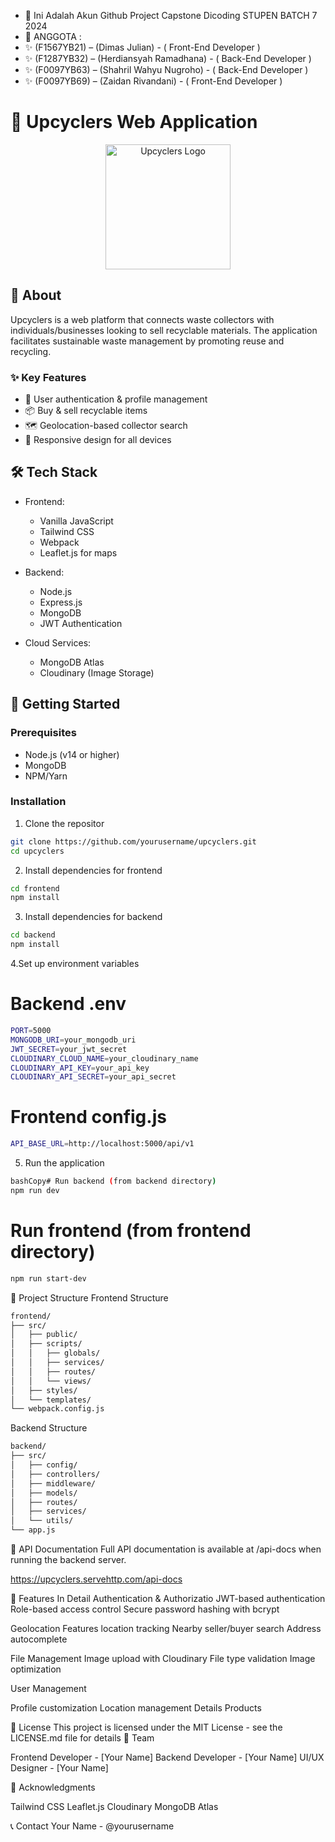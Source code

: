- 👋 Ini Adalah Akun Github Project Capstone Dicoding STUPEN BATCH 7 2024
- 👀 ANGGOTA :
- ✨ (F1567YB21) – (Dimas Julian) - ( Front-End Developer )
- ✨ (F1287YB32) – (Herdiansyah Ramadhana) - ( Back-End Developer )
- ✨ (F0097YB63) – (Shahril Wahyu Nugroho) - ( Back-End Developer )
- ✨ (F0097YB69) – (Zaidan Rivandani) - ( Front-End Developer )

# 🌱 Upcyclers Web Application

<p align="center">
 <img src="public/images/logo.png" alt="Upcyclers Logo" width="200"/>
</p>

## 📖 About
Upcyclers is a web platform that connects waste collectors with individuals/businesses looking to sell recyclable materials. The application facilitates sustainable waste management by promoting reuse and recycling.

### ✨ Key Features
- 🔐 User authentication & profile management
- 📦 Buy & sell recyclable items
- 🗺️ Geolocation-based collector search
- 📱 Responsive design for all devices

## 🛠️ Tech Stack
- Frontend:
  - Vanilla JavaScript
  - Tailwind CSS
  - Webpack
  - Leaflet.js for maps
 
- Backend:
  - Node.js
  - Express.js
  - MongoDB
  - JWT Authentication
 
- Cloud Services:
  - MongoDB Atlas
  - Cloudinary (Image Storage)

## 🚀 Getting Started

### Prerequisites
- Node.js (v14 or higher)
- MongoDB
- NPM/Yarn

### Installation

1. Clone the repositor
```bash
git clone https://github.com/yourusername/upcyclers.git
cd upcyclers
```
2. Install dependencies for frontend
```bash
cd frontend
npm install
```

3. Install dependencies for backend
```bash
cd backend
npm install
```

4.Set up environment variables

# Backend .env
```bash
PORT=5000
MONGODB_URI=your_mongodb_uri
JWT_SECRET=your_jwt_secret
CLOUDINARY_CLOUD_NAME=your_cloudinary_name
CLOUDINARY_API_KEY=your_api_key
CLOUDINARY_API_SECRET=your_api_secret
```

# Frontend config.js
```bash
API_BASE_URL=http://localhost:5000/api/v1
```
5. Run the application
```bash
bashCopy# Run backend (from backend directory)
npm run dev
```

# Run frontend (from frontend directory)
```bash
npm run start-dev
```

📁 Project Structure
Frontend Structure
```bash
frontend/
├── src/
│   ├── public/
│   ├── scripts/
│   │   ├── globals/
│   │   ├── services/
│   │   ├── routes/
│   │   └── views/
│   ├── styles/
│   └── templates/
└── webpack.config.js
```
Backend Structure
```bash
backend/
├── src/
│   ├── config/
│   ├── controllers/
│   ├── middleware/
│   ├── models/
│   ├── routes/
│   ├── services/
│   └── utils/
└── app.js
```
🔑 API Documentation
Full API documentation is available at /api-docs when running the backend server.

https://upcyclers.servehttp.com/api-docs

🎯 Features In Detail
Authentication & Authorizatio
JWT-based authentication
Role-based access control
Secure password hashing with bcrypt

Geolocation Features
location tracking
Nearby seller/buyer search
Address autocomplete

File Management
Image upload with Cloudinary
File type validation
Image optimization

User Management

Profile customization
Location management
Details Products

📝 License
This project is licensed under the MIT License - see the LICENSE.md file for details
👥 Team

Frontend Developer - [Your Name]
Backend Developer - [Your Name]
UI/UX Designer - [Your Name]

🙏 Acknowledgments

Tailwind CSS
Leaflet.js
Cloudinary
MongoDB Atlas

📞 Contact
Your Name - @yourusername
